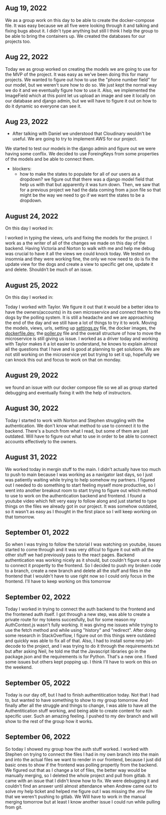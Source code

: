 ## Aug 19, 2022

We as a group work on this day to be able to create the docker-compose file. It was easy because we all five were looking through it and talking and fixing bugs about it. I didn't type anything but still I think I help the group to be able to bring the containers up. We created the databases for our projects too.

## Aug 22, 2022
Today we as group worked on creating the models we are going to use for the MVP of the project. It was easy as we've been doing this for many projects. We wanted to figure out how to use the "phone number field" for our model, but we weren't sure how to do so. We just kept the normal way we do it and we eventually figure how to use it. Also, we implemented the ImageField which at this point let us upload an image and see it locally on our database and django admin, but we will have to figure it out on how to do it dynamic so everyone can see it.

## Aug 23, 2022
* After talking with Daniel we understood that Cloudinary wouldn't be useful. We are going to try to implement AWS for our project.

We started to test our models in the django admin and figure out we were having some conflix. We decided to use ForeingKeys from some properties of the models and be able to connect them. 

* blockers:
  - how to make the states to populate for all of our users as a dropdown? we figure out that there was a django model field that help us with that but apparently it was turn down. Then, we saw that for a previous project we had the data coming from a json file so that might be the way we need to go if we want the states to be a dropdown.

## August 24, 2022

On this day I worked in:

I worked in typing the views, urls and fixing the models for the project. I work as a the writer of all of the changes we made on this day of the backend. Having Victoria and Norton to walk with me and help me debug was crucial to have it all the views we could knock today. We tested on insomnia and they were working fine, the only we now need to do is fix the update view for the dogs and create a view to specific get one, update it and delete. Shouldn’t be much of an issue.

## August 25, 2022

On this day I worked in:

Today I worked with Taylor. We figure it out that it would be a better idea to have the owners(accounts) in its own microservice and connect them to the dogs by the polling system. It is still a headache and we are approaching the end of the day and we still have a lot of things to try it to work. Moving the models, views, urls, setting up [settings.py](http://settings.py) file, the docker images, the [dockerfile.dev](http://dockerfile.dev), the [poller.py](http://poller.py) file and the overall structure of how to move the microservice is still giving us issue. I worked as a driver today and working with Taylor makes it a lot easier to understand, he knows to explain almost all the questions that I have and is good at planning to get solutions. We are not still working on the microservice yet but trying to set it up, hopefully we can knock this out and focus to work on that on monday.

## August 29, 2022
we found an issue with our docker compose file so we all as group started debugging and eventually fixing it with the help of instructors.

## August 30, 2022

Today I started to work with Norton and Stephen  struggling with the authentication. We don't know what method to use to connect it to the backend. There's a bunch from what I read, but some of them are just outdated. Will have to figure out what to use in order to be able to connect accounts effectively to the owners.

## August 31, 2022

We worked today in mergin stuff to the main. I didn't actually have too much to push to main because I was working as a navigator last days, so I just was patiently waiting while trying to help somehow my partners. I figured out I needed to do something to start feeling myself more productive, so I went into another breakout room to start trying to figure out which method to use to work on the authentication backend and frontend. I found a youtube video which felt very easy to follow along and just started to type things on the files we already got in our project. It was somehow outdated, so it wasn't as easy as I thought in the first place so I will keep working on that tomorrow.

## September 01, 2022

So when I was trying to follow the tutorial I was watching on youtube, issues started to come through and it was very dificul to figure it out with all the other stuff we had previously pass to the react pages. Backend authentication was working nicely as it should, but couldn't figure out a way to connect it propertly to the frontend. So I decided to push my broken code to a branch, create a new branch and delete all the stuff and files in the frontend that I wouldn't have to use right now so I could only focus in the frontend. I'll have to keep working on this tomorrow

## September 02, 2022

Today I worked in trying to connect the auth backend to the frontend and the frontened auth itself. I got through a new step, was able to create a private route for my tokens succesfully, but for some reason my AuthContext.js wasn't fully working. It was giving me issues while trying to use the fetch method and while using "history" and "redirect". After doing some research in StackOverflow, I figure out on this things were outdated and quickly was able to fix all of that. Also, I had to install some nmp jwt-decode to the project, and I was trying to do it through the requirements.txt but after asking Neil, he told me that the Javascript libraries go in the package.json and the requirements is for Python. That's a new one. I fixed some issues but others kept popping up. I think I'll have to work on this on the weekend.

## September 05, 2022

Today is our day off, but I had to finish authentitication today. Not that I had to, but wanted to have something to show to my group tomorrow. And finally after all the struggle and things to change, I was able to have all the Authentitication stuff working, and being able to create content for each specific user. Such an amazing feeling. I pushed to my dev branch and will show to the rest of the group how it works.

## September 06, 2022

So today I showed my group how the auth stuff worked. I worked with Stephen on trying to connect the files I had in my own branch into the main and into the actual files we want to render in our frontend, because I just did basic ones to show if the frontend was polling propertly from the backend. We figured out that as I change a lot of files, the better way would be manually merging, so I deleted the whole project and pull from gitlab. It came with an issue that I didn't know how to fix. We were debugging it and couldn't find an answer until almost attendance when Andrew came out to solve my help ticket and helped me figure out I was missing the .env file that we weren't pushing to gitlab. We Will have to work in the manual merging tomorrow but at least I know another issue I could run while pulling from git.





